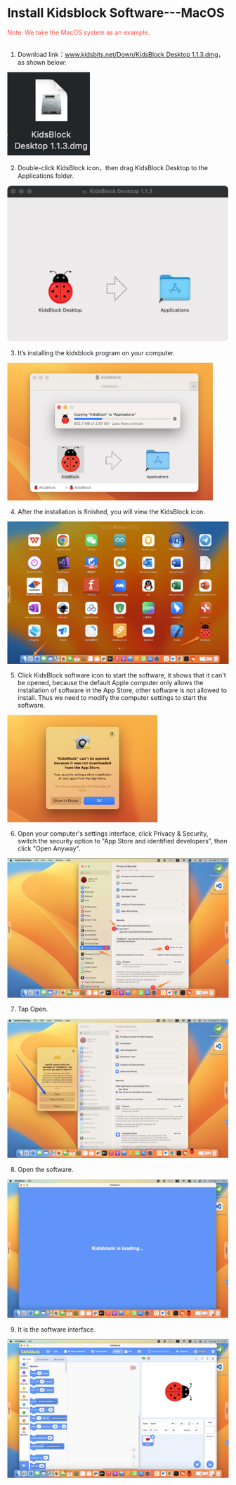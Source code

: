 # Install Kidsblock Software---MacOS
<span style="color: rgb(255, 76, 65);">Note: We take the MacOS system as an example.</span>
<br>
<br>

1. Download link：[www.kidsbits.net/Down/KidsBlock Desktop 1.1.3.dmg](https://www.kidsbits.net/Down/KidsBlock%20Desktop%201.1.3.dmg)，as shown below:

![Img](./media/132.png)

2. Double-click KidsBlock icon，then drag KidsBlock Desktop to the Applications folder.

![Img](./media/133.png)

3. It’s installing the kidsblock program on your computer.

![Img](./media/134.png)

4. After the installation is finished, you will view the KidsBlock icon.

![Img](./media/a.png)

5. Click KidsBlock software icon to start the software, it shows that it can't be opened, because the default Apple computer only allows the installation of software in the App Store, other software is not allowed to install. Thus we need to modify the computer settings to start the software.

![Img](./media/ab.png)

6. Open your computer's settings interface, click Privacy & Security, switch the security option to "App Store and identified developers", then click "Open Anyway".

![Img](./media/abc.png)

7. Tap Open.

![Img](./media/abcd.png)

8. Open the software.

![Img](./media/abcde.png)

9. It is the software interface.

![Img](./media/abcdef.png)





